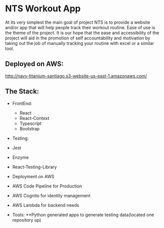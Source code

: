 # NTS Workout App

At its very simplest the main goal of project NTS is to provide a website and/or app that will help people track their workout routine. Ease of use is the theme of the project. It is our hope that the ease and accessibility of the project will aid in the promotion of self accountability and motivation by taking out the job of manually tracking your routine with excel or a similar tool.

## Deployed on AWS:

http://navy-titanium-santiago.s3-website-us-east-1.amazonaws.com/

## The Stack:

* FrontEnd:
  * React
  * React-Context
  * Typescript
  * Bootstrap

* Testing:
 * Jest
 * Enzyme
 * React-Testing-Library

* Deployment on AWS
 * AWS Code Pipeline for Production
 * AWS Cognito for identity management
 * AWS Lambda for backend needs

* Tools:
**Python generated apps to generate testing data(located one repository up)




